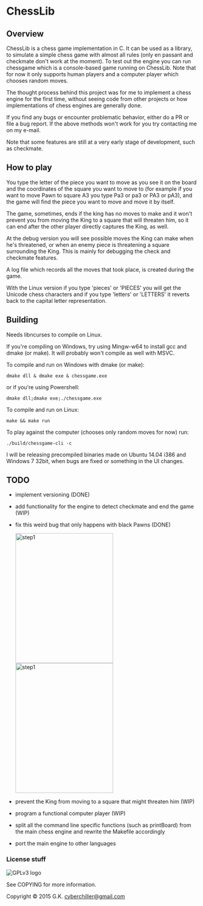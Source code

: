 # ChessLib
## Overview

ChessLib is a chess game implementation in C. It can be used as a library, to simulate a simple chess game with
almost all rules (only en passant and checkmate don't work at the moment). To test out the engine you can run chessgame 
which is a console-based game running on ChessLib. Note that for now it only supports human players and a computer player
which chooses random moves.

The thought process behind this project was for me to implement a chess engine for the first time, without seeing
code from other projects or how implementations of chess engines are generally done.

If you find any bugs or encounter problematic behavior, either do a PR or file a bug report.
If the above methods won't work for you try contacting me on my e-mail.

Note that some features are still at a very early stage of development, such as checkmate.

## How to play

You type the letter of the piece you want to move as you see it on the board and 
the coordinates of the square you want to move to (for example if you want to move Pawn to square 
A3 you type Pa3 or pa3 or PA3 or pA3), and the game will find the piece you want to move
and move it by itself.

The game, sometimes, ends if the king has no moves to make and it won't prevent you from moving the King to
a square that will threaten him, so it can end after the other player directly captures the King, as well.

At the debug version you will see possible moves the King can make when he's threatened, or
when an enemy piece is threatening a square surrounding the King. This is mainly for debugging the check and
checkmate features.

A log file which records all the moves that took place, is created during the game.

With the Linux version if you type 'pieces' or 'PIECES' you will get the Unicode chess characters 
and if you type 'letters' or 'LETTERS' it reverts back to the capital letter representation.

## Building

Needs libncurses to compile on Linux.

If you're compiling on Windows, try using Mingw-w64 to install gcc and dmake (or make). It will probably won't compile as well with MSVC.

To compile and run on Windows with dmake (or make):

    dmake dll & dmake exe & chessgame.exe
    
or if you're using Powershell:

    dmake dll;dmake exe;./chessgame.exe

To compile and run on Linux:

    make && make run

To play against the computer (chooses only random moves for now) run:

    ./build/chessgame-cli -c

I will be releasing precompiled binaries made on Ubuntu 14.04 i386 
and Windows 7 32bit, when bugs are fixed or something in the UI changes.

## TODO

* implement versioning (DONE)

* add functionality for the engine to detect checkmate and end the game (WIP)

* fix this weird bug that only happens with black Pawns (DONE)

  <img src="http://i.imgur.com/cVGe6Sd.png" alt="step1" width = "257" height = "341"/> <img src="http://i.imgur.com/mkwlxOY.png" alt="step1" width = "257" height = "341"/>

* prevent the King from moving to a square that might threaten him (WIP)

* program a functional computer player (WIP)

* split all the command line specific functions (such as printBoard) from the main chess engine and rewrite the Makefile accordingly

* port the main engine to other languages

### License stuff

![GPLv3 logo](http://www.gnu.org/graphics/gplv3-127x51.png)

See COPYING for more information.

Copyright © 2015 G.K. <cyberchiller@gmail.com>
